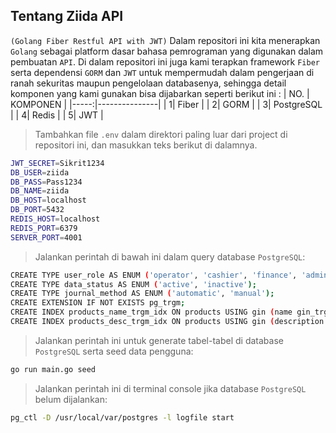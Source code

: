## Tentang Ziida API
`(Golang Fiber Restful API with JWT)`
Dalam repositori ini kita menerapkan `Golang` sebagai platform dasar bahasa pemrograman yang digunakan dalam pembuatan `API`.
Di dalam repositori ini juga kami terapkan framework `Fiber` serta dependensi `GORM` dan `JWT` untuk mempermudah dalam pengerjaan di ranah sekuritas maupun pengelolaan databasenya, sehingga detail komponen yang kami gunakan bisa dijabarkan seperti berikut ini :
| NO. | KOMPONEN       |
|-----:|---------------|
|     1| Fiber         |
|     2| GORM          |
|     3| PostgreSQL    |
|     4| Redis         |
|     5| JWT           |


>Tambahkan file `.env` dalam direktori paling luar dari project di repositori ini, dan masukkan teks berikut di dalamnya.

```bash
JWT_SECRET=Sikrit1234
DB_USER=ziida
DB_PASS=Pass1234
DB_NAME=ziida
DB_HOST=localhost
DB_PORT=5432
REDIS_HOST=localhost
REDIS_PORT=6379
SERVER_PORT=4001
```

>Jalankan perintah di bawah ini dalam query database `PostgreSQL`:
```bash
CREATE TYPE user_role AS ENUM ('operator', 'cashier', 'finance', 'administrator');
CREATE TYPE data_status AS ENUM ('active', 'inactive');
CREATE TYPE journal_method AS ENUM ('automatic', 'manual');
CREATE EXTENSION IF NOT EXISTS pg_trgm;
CREATE INDEX products_name_trgm_idx ON products USING gin (name gin_trgm_ops);
CREATE INDEX products_desc_trgm_idx ON products USING gin (description gin_trgm_ops);
```

>Jalankan perintah ini untuk generate tabel-tabel di database `PostgreSQL` serta seed data pengguna:
```bash
go run main.go seed
```

>Jalankan perintah ini di terminal console jika database `PostgreSQL` belum dijalankan:
```bash
pg_ctl -D /usr/local/var/postgres -l logfile start
```